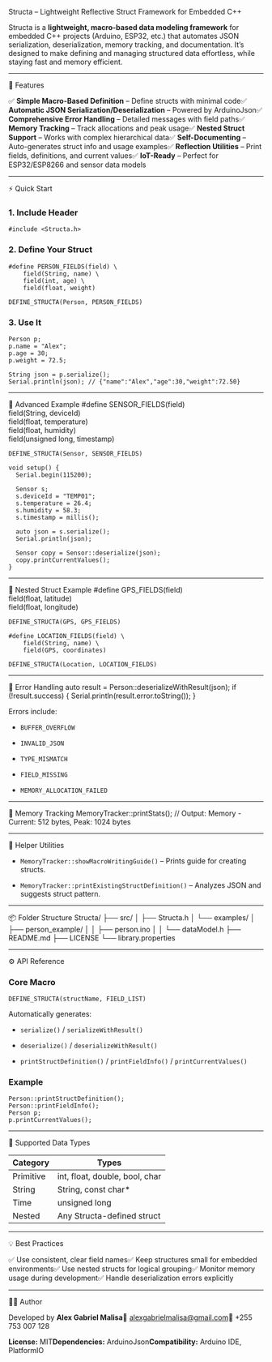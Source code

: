 Structa – Lightweight Reflective Struct Framework for Embedded C++

Structa is a **lightweight, macro-based data modeling framework** for embedded C++ projects (Arduino, ESP32, etc.) that automates JSON serialization, deserialization, memory tracking, and documentation. It’s designed to make defining and managing structured data effortless, while staying fast and memory efficient.

* * *

🚀 Features

✅ **Simple Macro-Based Definition** – Define structs with minimal code✅ **Automatic JSON Serialization/Deserialization** – Powered by ArduinoJson✅ **Comprehensive Error Handling** – Detailed messages with field paths✅ **Memory Tracking** – Track allocations and peak usage✅ **Nested Struct Support** – Works with complex hierarchical data✅ **Self-Documenting** – Auto-generates struct info and usage examples✅ **Reflection Utilities** – Print fields, definitions, and current values✅ **IoT-Ready** – Perfect for ESP32/ESP8266 and sensor data models

* * *

⚡ Quick Start

### 1. Include Header

    #include <Structa.h>

### 2. Define Your Struct

    #define PERSON_FIELDS(field) \
        field(String, name) \
        field(int, age) \
        field(float, weight)
    
    DEFINE_STRUCTA(Person, PERSON_FIELDS)

### 3. Use It

    Person p;
    p.name = "Alex";
    p.age = 30;
    p.weight = 72.5;
    
    String json = p.serialize();
    Serial.println(json); // {"name":"Alex","age":30,"weight":72.50}

* * *

🧠 Advanced Example
    #define SENSOR_FIELDS(field) \
        field(String, deviceId) \
        field(float, temperature) \
        field(float, humidity) \
        field(unsigned long, timestamp)

    DEFINE_STRUCTA(Sensor, SENSOR_FIELDS)

    void setup() {
      Serial.begin(115200);

      Sensor s;
      s.deviceId = "TEMP01";
      s.temperature = 26.4;
      s.humidity = 58.3;
      s.timestamp = millis();

      auto json = s.serialize();
      Serial.println(json);

      Sensor copy = Sensor::deserialize(json);
      copy.printCurrentValues();
    }

* * *

🧩 Nested Struct Example
    #define GPS_FIELDS(field) \
        field(float, latitude) \
        field(float, longitude)

    DEFINE_STRUCTA(GPS, GPS_FIELDS)

    #define LOCATION_FIELDS(field) \
        field(String, name) \
        field(GPS, coordinates)

    DEFINE_STRUCTA(Location, LOCATION_FIELDS)

* * *

🧰 Error Handling
    auto result = Person::deserializeWithResult(json);
    if (!result.success) {
      Serial.println(result.error.toString());
    }

Errors include:

* `BUFFER_OVERFLOW`

* `INVALID_JSON`

* `TYPE_MISMATCH`

* `FIELD_MISSING`

* `MEMORY_ALLOCATION_FAILED`

* * *

💾 Memory Tracking
    MemoryTracker::printStats();
    // Output: Memory - Current: 512 bytes, Peak: 1024 bytes

* * *

🧱 Helper Utilities

* `MemoryTracker::showMacroWritingGuide()` – Prints guide for creating structs.

* `MemoryTracker::printExistingStructDefinition()` – Analyzes JSON and suggests struct pattern.

* * *

📦 Folder Structure
    Structa/
    ├── src/
    │   ├── Structa.h
    │   └── examples/
    │       ├── person_example/
    │       │   ├── person.ino
    │       │   └── dataModel.h
    ├── README.md
    ├── LICENSE
    └── library.properties

* * *

⚙️ API Reference

### Core Macro

    DEFINE_STRUCTA(structName, FIELD_LIST)

Automatically generates:

* `serialize()` / `serializeWithResult()`

* `deserialize()` / `deserializeWithResult()`

* `printStructDefinition()` / `printFieldInfo()` / `printCurrentValues()`

### Example

    Person::printStructDefinition();
    Person::printFieldInfo();
    Person p;
    p.printCurrentValues();

* * *

🧩 Supported Data Types

| Category  | Types                          |
| --------- | ------------------------------ |
| Primitive | int, float, double, bool, char |
| String    | String, const char*            |
| Time      | unsigned long                  |
| Nested    | Any Structa-defined struct     |

* * *

💡 Best Practices

✅ Use consistent, clear field names✅ Keep structures small for embedded environments✅ Use nested structs for logical grouping✅ Monitor memory usage during development✅ Handle deserialization errors explicitly

* * *

🧑‍💻 Author

Developed by **Alex Gabriel Malisa**📧 [alexgabrielmalisa@gmail.com](mailto:alexgabrielmalisa@gmail.com)📱 +255 753 007 128

**License:** MIT**Dependencies:** ArduinoJson**Compatibility:** Arduino IDE, PlatformIO
